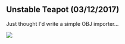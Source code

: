 ## Unstable Teapot (03/12/2017)

Just thought I'd write a simple OBJ importer...

![](https://github.com/Blokatt/ProcessingStuff/blob/master/unstableTeapot/small.gif)
